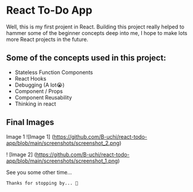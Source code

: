 # React To-Do App

Well, this is my first projent in React. Building this project really helped to hammer some of the beginner concepts deep into me, I hope to make lots more React projects in the future.

## Some of the concepts used in this project:
- Stateless Function Components
- React Hooks
- Debugging (A lot😭)
- Component / Props
- Component Reusability
- Thinking in react

## Final Images
Image 1 ![Image 1] (https://github.com/B-uchi/react-todo-app/blob/main/screenshots/screenshot_2.png)

! [Image 2] (https://github.com/B-uchi/react-todo-app/blob/main/screenshots/screenshot_1.png)


See you some other time...

`Thanks for stopping by... 🙂`
